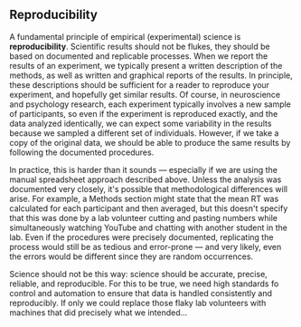 ## Reproducibility

A fundamental principle of empirical (experimental) science is **reproducibility**. Scientific results should not be flukes, they should be based on documented and replicable processes. When we report the results of an experiment, we typically present a written description of the methods, as well as written and graphical reports of the results. In principle, these descriptions should be sufficient for a reader to reproduce your experiment, and hopefully get similar results. Of course, in neuroscience and psychology research, each experiment typically involves a new sample of participants, so even if the experiment is reproduced exactly, and the data analyzed identically, we can expect some variability in the results because we sampled a different set of individuals. However, if we take a copy of the original data, we should be able to produce the same results by following the documented procedures.

In practice, this is harder than it sounds — especially if we are using the manual spreadsheet approach described above. Unless the analysis was documented very closely, it's possible that methodological differences will arise. For example, a Methods section might state that the mean RT was calculated for each participant and then averaged, but this doesn't specify that this was done by a lab volunteer cutting and pasting numbers while simultaneously watching YouTube and chatting with another student in the lab. Even if the procedures were precisely documented, replicating the process would still be as tedious and error-prone — and very likely, even the errors would be different since they are random occurrences.

Science should not be this way: science should be accurate, precise, reliable, and reproducible. For this to be true, we need high standards fo control and automation to ensure that data is handled consistently and reproducibly. If only we could replace those flaky lab volunteers with machines that did precisely what we intended...
